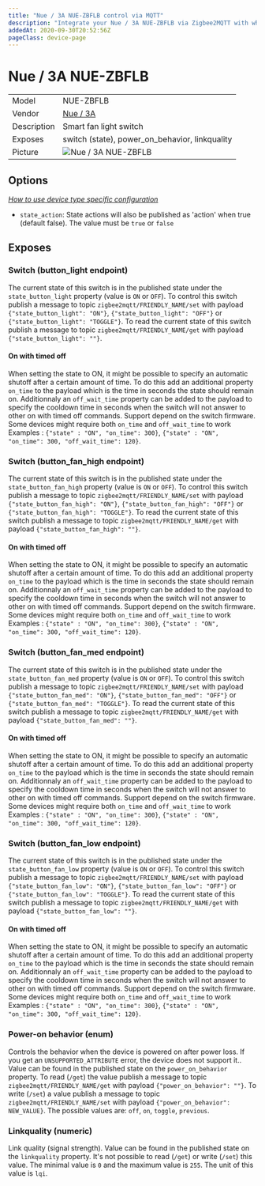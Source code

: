 ```yaml
---
title: "Nue / 3A NUE-ZBFLB control via MQTT"
description: "Integrate your Nue / 3A NUE-ZBFLB via Zigbee2MQTT with whatever smart home infrastructure you are using without the vendor's bridge or gateway."
addedAt: 2020-09-30T20:52:56Z
pageClass: device-page
---
```


<!-- !!!! -->
<!-- ATTENTION: This file is auto-generated through docgen! -->
<!-- You can only edit the "Notes"-Section between the two comment lines "Notes BEGIN" and "Notes END". -->
<!-- Do not use h1 or h2 heading within "## Notes"-Section. -->
<!-- !!!! -->

# Nue / 3A NUE-ZBFLB

|     |     |
|-----|-----|
| Model | NUE-ZBFLB  |
| Vendor  | [Nue / 3A](/supported-devices/#v=Nue%20%2F%203A)  |
| Description | Smart fan light switch |
| Exposes | switch (state), power_on_behavior, linkquality |
| Picture | ![Nue / 3A NUE-ZBFLB](https://www.zigbee2mqtt.io/images/devices/NUE-ZBFLB.png) |


<!-- Notes BEGIN: You can edit here. Add "## Notes" headline if not already present. -->


<!-- Notes END: Do not edit below this line -->



## Options
*[How to use device type specific configuration](../guide/configuration/devices-groups.md#specific-device-options)*

* `state_action`: State actions will also be published as 'action' when true (default false). The value must be `true` or `false`


## Exposes

### Switch (button_light endpoint)
The current state of this switch is in the published state under the `state_button_light` property (value is `ON` or `OFF`).
To control this switch publish a message to topic `zigbee2mqtt/FRIENDLY_NAME/set` with payload `{"state_button_light": "ON"}`, `{"state_button_light": "OFF"}` or `{"state_button_light": "TOGGLE"}`.
To read the current state of this switch publish a message to topic `zigbee2mqtt/FRIENDLY_NAME/get` with payload `{"state_button_light": ""}`.

#### On with timed off
When setting the state to ON, it might be possible to specify an automatic shutoff after a certain amount of time. To do this add an additional property `on_time` to the payload which is the time in seconds the state should remain on.
Additionnaly an `off_wait_time` property can be added to the payload to specify the cooldown time in seconds when the switch will not answer to other on with timed off commands.
Support depend on the switch firmware. Some devices might require both `on_time` and `off_wait_time` to work
Examples : `{"state" : "ON", "on_time": 300}`, `{"state" : "ON", "on_time": 300, "off_wait_time": 120}`.

### Switch (button_fan_high endpoint)
The current state of this switch is in the published state under the `state_button_fan_high` property (value is `ON` or `OFF`).
To control this switch publish a message to topic `zigbee2mqtt/FRIENDLY_NAME/set` with payload `{"state_button_fan_high": "ON"}`, `{"state_button_fan_high": "OFF"}` or `{"state_button_fan_high": "TOGGLE"}`.
To read the current state of this switch publish a message to topic `zigbee2mqtt/FRIENDLY_NAME/get` with payload `{"state_button_fan_high": ""}`.

#### On with timed off
When setting the state to ON, it might be possible to specify an automatic shutoff after a certain amount of time. To do this add an additional property `on_time` to the payload which is the time in seconds the state should remain on.
Additionnaly an `off_wait_time` property can be added to the payload to specify the cooldown time in seconds when the switch will not answer to other on with timed off commands.
Support depend on the switch firmware. Some devices might require both `on_time` and `off_wait_time` to work
Examples : `{"state" : "ON", "on_time": 300}`, `{"state" : "ON", "on_time": 300, "off_wait_time": 120}`.

### Switch (button_fan_med endpoint)
The current state of this switch is in the published state under the `state_button_fan_med` property (value is `ON` or `OFF`).
To control this switch publish a message to topic `zigbee2mqtt/FRIENDLY_NAME/set` with payload `{"state_button_fan_med": "ON"}`, `{"state_button_fan_med": "OFF"}` or `{"state_button_fan_med": "TOGGLE"}`.
To read the current state of this switch publish a message to topic `zigbee2mqtt/FRIENDLY_NAME/get` with payload `{"state_button_fan_med": ""}`.

#### On with timed off
When setting the state to ON, it might be possible to specify an automatic shutoff after a certain amount of time. To do this add an additional property `on_time` to the payload which is the time in seconds the state should remain on.
Additionnaly an `off_wait_time` property can be added to the payload to specify the cooldown time in seconds when the switch will not answer to other on with timed off commands.
Support depend on the switch firmware. Some devices might require both `on_time` and `off_wait_time` to work
Examples : `{"state" : "ON", "on_time": 300}`, `{"state" : "ON", "on_time": 300, "off_wait_time": 120}`.

### Switch (button_fan_low endpoint)
The current state of this switch is in the published state under the `state_button_fan_low` property (value is `ON` or `OFF`).
To control this switch publish a message to topic `zigbee2mqtt/FRIENDLY_NAME/set` with payload `{"state_button_fan_low": "ON"}`, `{"state_button_fan_low": "OFF"}` or `{"state_button_fan_low": "TOGGLE"}`.
To read the current state of this switch publish a message to topic `zigbee2mqtt/FRIENDLY_NAME/get` with payload `{"state_button_fan_low": ""}`.

#### On with timed off
When setting the state to ON, it might be possible to specify an automatic shutoff after a certain amount of time. To do this add an additional property `on_time` to the payload which is the time in seconds the state should remain on.
Additionnaly an `off_wait_time` property can be added to the payload to specify the cooldown time in seconds when the switch will not answer to other on with timed off commands.
Support depend on the switch firmware. Some devices might require both `on_time` and `off_wait_time` to work
Examples : `{"state" : "ON", "on_time": 300}`, `{"state" : "ON", "on_time": 300, "off_wait_time": 120}`.

### Power-on behavior (enum)
Controls the behavior when the device is powered on after power loss. If you get an `UNSUPPORTED_ATTRIBUTE` error, the device does not support it..
Value can be found in the published state on the `power_on_behavior` property.
To read (`/get`) the value publish a message to topic `zigbee2mqtt/FRIENDLY_NAME/get` with payload `{"power_on_behavior": ""}`.
To write (`/set`) a value publish a message to topic `zigbee2mqtt/FRIENDLY_NAME/set` with payload `{"power_on_behavior": NEW_VALUE}`.
The possible values are: `off`, `on`, `toggle`, `previous`.

### Linkquality (numeric)
Link quality (signal strength).
Value can be found in the published state on the `linkquality` property.
It's not possible to read (`/get`) or write (`/set`) this value.
The minimal value is `0` and the maximum value is `255`.
The unit of this value is `lqi`.

